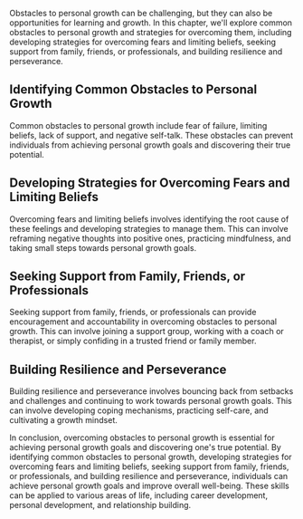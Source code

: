 
Obstacles to personal growth can be challenging, but they can also be opportunities for learning and growth. In this chapter, we'll explore common obstacles to personal growth and strategies for overcoming them, including developing strategies for overcoming fears and limiting beliefs, seeking support from family, friends, or professionals, and building resilience and perseverance.

Identifying Common Obstacles to Personal Growth
-----------------------------------------------

Common obstacles to personal growth include fear of failure, limiting beliefs, lack of support, and negative self-talk. These obstacles can prevent individuals from achieving personal growth goals and discovering their true potential.

Developing Strategies for Overcoming Fears and Limiting Beliefs
---------------------------------------------------------------

Overcoming fears and limiting beliefs involves identifying the root cause of these feelings and developing strategies to manage them. This can involve reframing negative thoughts into positive ones, practicing mindfulness, and taking small steps towards personal growth goals.

Seeking Support from Family, Friends, or Professionals
------------------------------------------------------

Seeking support from family, friends, or professionals can provide encouragement and accountability in overcoming obstacles to personal growth. This can involve joining a support group, working with a coach or therapist, or simply confiding in a trusted friend or family member.

Building Resilience and Perseverance
------------------------------------

Building resilience and perseverance involves bouncing back from setbacks and challenges and continuing to work towards personal growth goals. This can involve developing coping mechanisms, practicing self-care, and cultivating a growth mindset.

In conclusion, overcoming obstacles to personal growth is essential for achieving personal growth goals and discovering one's true potential. By identifying common obstacles to personal growth, developing strategies for overcoming fears and limiting beliefs, seeking support from family, friends, or professionals, and building resilience and perseverance, individuals can achieve personal growth goals and improve overall well-being. These skills can be applied to various areas of life, including career development, personal development, and relationship building.
